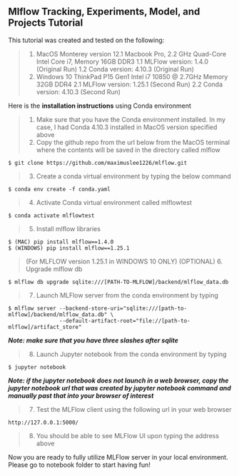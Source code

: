 ## Mlflow Tracking, Experiments, Model, and Projects Tutorial

This tutorial was created and tested on the following: 
> 1. MacOS Monterey version 12.1 Macbook Pro, 2.2 GHz Quad-Core Intel Core i7, Memory 16GB DDR3
  > 1.1 MLFlow version:  1.4.0 (Original Run)
  > 1.2 Conda version:   4.10.3 (Original Run)
> 2. Windows 10 ThinkPad P15 Gen1 Intel i7 10850 @ 2.7GHz Memory 32GB DDR4
  > 2.1 MLFlow version:  1.25.1 (Second Run)
  > 2.2 Conda version:   4.10.3 (Second Run)

Here is the **installation instructions** using Conda environment
> 1. Make sure that you have the Conda environment installed. In my case, I had Conda 4.10.3 installed in MacOS version specified above
> 2. Copy the github repo from the url below from the MacOS terminal where the contents will be saved in the directory called mlflow
  ```
  $ git clone https://github.com/maximuslee1226/mlflow.git
  ```
> 3. Create a conda virtual environment by typing the below command
  ```
  $ conda env create -f conda.yaml
  ```
> 4. Activate Conda virtual environment called mlflowtest
  ```
  $ conda activate mlflowtest
  ```
> 5. Install mlflow libraries
  ```
  $ (MAC) pip install mlflow==1.4.0
  $ (WINDOWS) pip install mlflow==1.25.1
  ```
> (For MLFLOW version 1.25.1 in WINDOWS 10 ONLY) 
> (OPTIONAL) 6. Upgrade mlflow db
  ```
  $ mlflow db upgrade sqlite:///[PATH-TO-MLFLOW]/backend/mlflow_data.db
  ``` 
> 7. Launch MLFlow server from the conda environment by typing
  ```
  $ mlflow server --backend-store-uri="sqlite:///[path-to-mlflow]/backend/mlflow_data.db" \
                  --default-artifact-root="file://[path-to-mlflow]/artifact_store"
  ```
  ***Note: make sure that you have three slashes after sqlite***
> 8. Launch Jupyter notebook from the conda environment by typing
  ```
  $ jupyter notebook
  ```
  ***Note: if the jupyter notebook does not launch in a web browser, copy the jupyter notebook url that was created by jupyter notebook command and manually past that into your browser of interest***
> 7. Test the MLFlow client using the following url in your web browser
  ```
  http://127.0.0.1:5000/
  ```
> 8. You should be able to see MLFlow UI upon typing the address above

Now you are ready to fully utilize MLFlow server in your local environment. Please go to notebook folder to start having fun!
